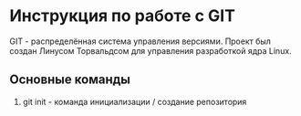 # Инструкция по работе с GIT

GIT - распределённая система управления версиями. Проект был создан Линусом Торвальдсом для управления разработкой ядра Linux.

## Основные команды 

1. git init - команда инициализации / создание репозитория

